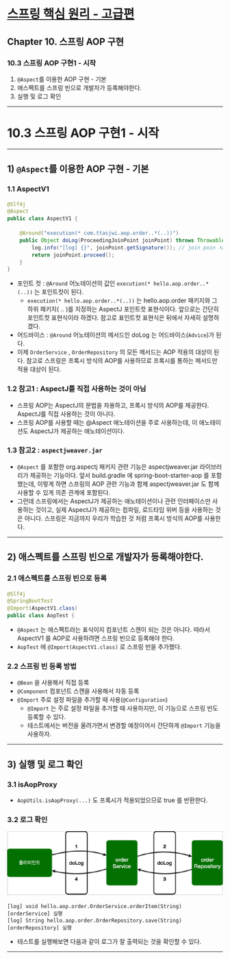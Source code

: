 # <a href = "../README.md" target="_blank">스프링 핵심 원리 - 고급편</a>
## Chapter 10. 스프링 AOP 구현
### 10.3 스프링 AOP 구현1 - 시작
1) `@Aspect`를 이용한 AOP 구현 - 기본
2) 애스펙트를 스프링 빈으로 개발자가 등록해야한다.
3) 실행 및 로그 확인

---

# 10.3 스프링 AOP 구현1 - 시작

---

## 1) `@Aspect`를 이용한 AOP 구현 - 기본

### 1.1 AspectV1
```java
@Slf4j
@Aspect
public class AspectV1 {

    @Around("execution(* com.ttasjwi.aop.order..*(..))")
    public Object doLog(ProceedingJoinPoint joinPoint) throws Throwable {
        log.info("[log] {}", joinPoint.getSignature()); // join poin 시그니처
        return joinPoint.proceed();
    }
}
```
- 포인트 컷 : `@Around` 어노테이션의 값인 `execution(* hello.aop.order..*(..))` 는 포인트컷이 된다.
  - `execution(* hello.aop.order..*(..))` 는 hello.aop.order 패키지와 그 하위 패키지( .. )를
  지정하는 AspectJ 포인트컷 표현식이다. 앞으로는 간단히 포인트컷 표현식이라 하겠다. 참고로 표인트컷
  표현식은 뒤에서 자세히 설명하겠다.
- 어드바이스 : `@Around` 어노테이션의 메서드인 doLog 는 어드바이스(`Advice`)가 된다.
- 이제 `OrderService` , `OrderRepository` 의 모든 메서드는 AOP 적용의 대상이 된다. 참고로 스프링은
프록시 방식의 AOP를 사용하므로 프록시를 통하는 메서드만 적용 대상이 된다.

### 1.2 참고1 : AspectJ를 직접 사용하는 것이 아님
- 스프링 AOP는 AspectJ의 문법을 차용하고, 프록시 방식의 AOP를 제공한다. AspectJ를 직접 사용하는
것이 아니다.
- 스프링 AOP를 사용할 때는 @Aspect 애노테이션을 주로 사용하는데, 이 애노테이션도 AspectJ가
제공하는 애노테이션이다.

### 1.3 참고2 : `aspectjweaver.jar`
- `@Aspect` 를 포함한 org.aspectj 패키지 관련 기능은 aspectjweaver.jar 라이브러리가 제공하는
기능이다. 앞서 build.gradle 에 spring-boot-starter-aop 를 포함했는데, 이렇게 하면 스프링의
AOP 관련 기능과 함께 aspectjweaver.jar 도 함께 사용할 수 있게 의존 관계에 포함된다.
- 그런데 스프링에서는 AspectJ가 제공하는 애노테이션이나 관련 인터페이스만 사용하는 것이고, 실제
AspectJ가 제공하는 컴파일, 로드타임 위버 등을 사용하는 것은 아니다. 스프링은 지금까지 우리가 학습한
것 처럼 프록시 방식의 AOP를 사용한다.

---

## 2) 애스펙트를 스프링 빈으로 개발자가 등록해야한다.

### 2.1 애스펙트를 스프링 빈으로 등록
```java
@Slf4j
@SpringBootTest
@Import(AspectV1.class)
public class AopTest {
```
- `@Aspect` 는 애스펙트라는 표식이지 컴포넌트 스캔이 되는 것은 아니다. 따라서 AspectV1 를 AOP로
사용하려면 스프링 빈으로 등록해야 한다.
- `AopTest` 에 `@Import(AspectV1.class)` 로 스프링 빈을 추가했다.

### 2.2 스프링 빈 등록 방법
- `@Bean` 을 사용해서 직접 등록
- `@Component` 컴포넌트 스캔을 사용해서 자동 등록
- `@Import` 주로 설정 파일을 추가할 때 사용(`@Configuration`)
  - `@Import` 는 주로 설정 파일을 추가할 때 사용하지만, 이 기능으로 스프링 빈도 등록할 수 있다.
  - 테스트에서는 버전을 올려가면서 변경할 예정이어서 간단하게 `@Import` 기능을 사용하자.

---

## 3) 실행 및 로그 확인
### 3.1 isAopProxy
- `AopUtils.isAopProxy(...)` 도 프록시가 적용되었으므로 true 를 반환한다.

### 3.2 로그 확인
![aspect_aop1](img/aspect_aop1.png)
```shell
[log] void hello.aop.order.OrderService.orderItem(String)
[orderService] 실행
[log] String hello.aop.order.OrderRepository.save(String)
[orderRepository] 실행
```
- 테스트를 실행해보면 다음과 같이 로그가 잘 출력되는 것을 확인할 수 있다.

---
